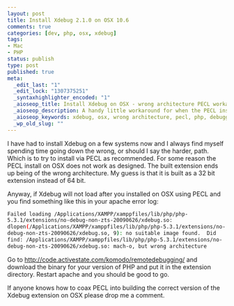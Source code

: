 ```yaml
--- 
layout: post
title: Install Xdebug 2.1.0 on OSX 10.6
comments: true
categories: [dev, php, osx, xdebug]
tags: 
- Mac
- PHP
status: publish
type: post
published: true
meta: 
  _edit_last: "1"
  _edit_lock: "1307375251"
  _syntaxhighlighter_encoded: "1"
  _aioseop_title: Install Xdebug on OSX - wrong architecture PECL workaround
  _aioseop_description: A handy little workaround for when the PECL install on OSX does not work and generates an extension that has the wrong architecture (no suitable image found)
  _aioseop_keywords: xdebug, osx, wrong architecture, pecl, php, debugging
  _wp_old_slug: ""
---
```

I have had to install Xdebug on a few systems now and I always find myself spending time going down the wrong, or should I say the harder, path. Which is to try to install via PECL as recommended. For some reason the PECL install on OSX does not work as designed. The built extension ends up being of the wrong architecture. My guess is that it is built as a 32 bit extension instead of 64 bit.
<!--more-->
Anyway, if Xdebug will not load after you installed on OSX using PECL and you find something like this in your apache error log:

``` bash
Failed loading /Applications/XAMPP/xamppfiles/lib/php/php-
5.3.1/extensions/no-debug-non-zts-20090626/xdebug.so:  
dlopen(/Applications/XAMPP/xamppfiles/lib/php/php-5.3.1/extensions/no-
debug-non-zts-20090626/xdebug.so, 9): no suitable image found.  Did 
find: /Applications/XAMPP/xamppfiles/lib/php/php-5.3.1/extensions/no-
debug-non-zts-20090626/xdebug.so: mach-o, but wrong architecture
```

Go to <a href="http://code.activestate.com/komodo/remotedebugging/">http://code.activestate.com/komodo/remotedebugging/</a> and download the binary for your version of PHP and put it in the extension directory. Restart apache and you should be good to go.

If anyone knows how to coax PECL into building the correct version of the Xdebug extension on OSX please drop me a comment.
